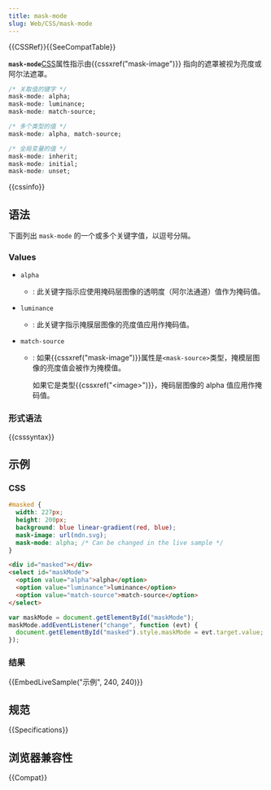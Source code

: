 ```yaml
---
title: mask-mode
slug: Web/CSS/mask-mode
---
```


{{CSSRef}}{{SeeCompatTable}}

**`mask-mode`**[CSS](/zh-CN/docs/Web/CSS)属性指示由{{cssxref("mask-image")}} 指向的遮罩被视为亮度或阿尔法遮罩。

```css
/* 关取值的键字 */
mask-mode: alpha;
mask-mode: luminance;
mask-mode: match-source;

/* 多个类型的值 */
mask-mode: alpha, match-source;

/* 全局变量的值 */
mask-mode: inherit;
mask-mode: initial;
mask-mode: unset;
```

{{cssinfo}}

## 语法

下面列出 `mask-mode` 的一个或多个关键字值，以逗号分隔。

### Values

- `alpha`
  - : 此关键字指示应使用掩码层图像的透明度（阿尔法通道）值作为掩码值。
- `luminance`
  - : 此关键字指示掩膜层图像的亮度值应用作掩码值。
- `match-source`

  - : 如果{{cssxref("mask-image")}}属性是`<mask-source>`类型，掩模层图像的亮度值会被作为掩模值。

    如果它是类型{{cssxref("&lt;image&gt;")}}，掩码层图像的 alpha 值应用作掩码值。

### 形式语法

{{csssyntax}}

## 示例

### CSS

```css
#masked {
  width: 227px;
  height: 200px;
  background: blue linear-gradient(red, blue);
  mask-image: url(mdn.svg);
  mask-mode: alpha; /* Can be changed in the live sample */
}
```

```html hidden
<div id="masked"></div>
<select id="maskMode">
  <option value="alpha">alpha</option>
  <option value="luminance">luminance</option>
  <option value="match-source">match-source</option>
</select>
```

```js hidden
var maskMode = document.getElementById("maskMode");
maskMode.addEventListener("change", function (evt) {
  document.getElementById("masked").style.maskMode = evt.target.value;
});
```

### 结果

{{EmbedLiveSample("示例", 240, 240)}}

## 规范

{{Specifications}}

## 浏览器兼容性

{{Compat}}
